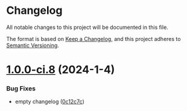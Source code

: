 # Changelog

All notable changes to this project will be documented in this file.

The format is based on [Keep a Changelog](https://keepachangelog.com/en/1.0.0/),
and this project adheres to [Semantic Versioning](https://semver.org/spec/v2.0.0.html).

# [1.0.0-ci.8](https://gitlab.laas.fr/rgodet1/tyr/compare/v1.0.0-ci.7...v1.0.0-ci.8) (2024-1-4)


### Bug Fixes

* empty changelog ([0c12c7c](https://gitlab.laas.fr/rgodet1/tyr/commit/0c12c7c44524c483a56d6640b8f83ec1ba6588b5))

